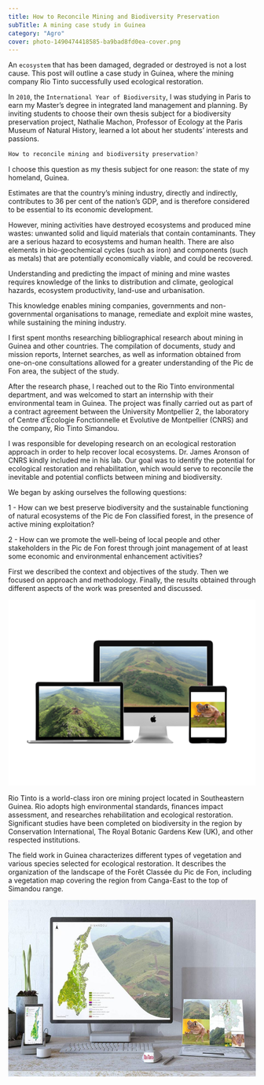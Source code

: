 ```yaml
---
title: How to Reconcile Mining and Biodiversity Preservation 
subTitle: A mining case study in Guinea
category: "Agro"
cover: photo-1490474418585-ba9bad8fd0ea-cover.png
---
```


An `ecosystem` that has been damaged, degraded or destroyed is not a lost cause. This post will outline a case study in Guinea, where the mining company Rio Tinto successfully used ecological restoration.

In `2010`, the `International Year of Biodiversity`, I was studying in Paris to earn my Master’s degree in integrated land management and planning. By inviting students to choose their own thesis subject for a biodiversity preservation project, Nathalie Machon, Professor of Ecology at the Paris Museum of Natural History, learned a lot about her students’ interests and passions.

```javascript
How to reconcile mining and biodiversity preservation?
```

I choose this question as my thesis subject for one reason: the state of my homeland, Guinea.

Estimates are that the country’s mining industry, directly and indirectly, contributes to 36 per cent of the nation’s GDP, and is therefore considered to be essential to its economic development.

However, mining activities have destroyed ecosystems and produced mine wastes: unwanted solid and liquid materials that contain contaminants. They are a serious hazard to ecosystems and human health. There are also elements in bio-geochemical cycles (such as iron) and components (such as metals) that are potentially economically viable, and could be recovered.

Understanding and predicting the impact of mining and mine wastes requires knowledge of the links to distribution and climate, geological hazards, ecosystem productivity, land-use and urbanisation.

This knowledge enables mining companies, governments and non-governmental organisations to manage, remediate and exploit mine wastes, while sustaining the mining industry.

I first spent months researching bibliographical research about mining in Guinea and other countries. The compilation of documents, study and mission reports, Internet searches, as well as information obtained from one-on-one consultations allowed for a greater understanding of the Pic de Fon area, the subject of the study.

After the research phase, I reached out to the Rio Tinto environmental department, and was welcomed to start an internship with their environmental team in Guinea. The project was finally carried out as part of a contract agreement between the University Montpellier 2, the laboratory of Centre d’Ecologie Fonctionnelle et Evolutive de Montpellier (CNRS) and the company, Rio Tinto Simandou.

I was responsible for developing research on an ecological restoration approach in order to help recover local ecosystems. Dr. James Aronson of CNRS kindly included me in his lab. Our goal was to identify the potential for ecological restoration and rehabilitation, which would serve to reconcile the inevitable and potential conflicts between mining and biodiversity.

We began by asking ourselves the following questions:

1 - How can we best preserve biodiversity and the sustainable functioning of natural ecosystems of the Pic de Fon classified forest, in the presence of active mining exploitation?

2 - How can we promote the well-being of local people and other stakeholders in the Pic de Fon forest through joint management of at least some economic and environmental enhancement activities?

First we described the context and objectives of the study. Then we focused on approach and methodology. Finally, the results obtained through different aspects of the work was presented and discussed.

![unsplash.com](./photo-1490474418585-ba9bad8fd0eadfs.png)

Rio Tinto is a world-class iron ore mining project located in Southeastern Guinea. Rio adopts high environmental standards, finances impact assessment, and researches rehabilitation and ecological restoration. Significant studies have been completed on biodiversity in the region by Conservation International, The Royal Botanic Gardens Kew (UK), and other respected institutions.

The field work in Guinea characterizes different types of vegetation and various species selected for ecological restoration. It describes the organization of the landscape of the Forêt Classée du Pic de Fon, including a vegetation map covering the region from Canga-East to the top of Simandou range.

![unsplash.com](./photo-1490474418585-ba9bad8fddjdjdj.jpg)

